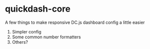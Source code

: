 # quickdash-core

A few things to make responsive DC.js dashboard config a little easier

1. Simpler config
2. Some common number formatters
3. Others?
